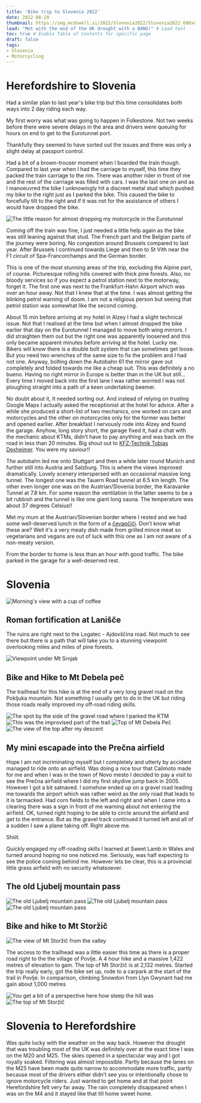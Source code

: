 ```yaml
---
title: 'Bike trip to Slovenia 2022'
date: 2022-08-20
thumbnail: https://img.mcdowell.si/2022/Slovenia2022/Slovenia2022_680x680.jpg
lead: "Met with the end of the UK drought with a BANG!" # Lead text
toc: true # Enable Table of Contents for specific page
draft: false
tags:
- Slovenia
- Motorcycling
---
```


# Herefordshire to Slovenia

Had a similar plan to last year's bike trip but this time consolidates both ways into 2 day riding each way. 

My first worry was what was going to happen in Folkestone. Not two weeks before there were severe delays in the area and drivers were queuing for hours on end to get to the Eurotunnel port.

Thankfully they seemed to have sorted out the issues and there was only a slight delay at passport control.

Had a bit of a brown-trouser moment when I boarded the train though. Compared to last year when I had the carriage to myself, this time they packed the train carriage to the rim. There was another rider in front of me and the rest of the carriage was filled with cars. I was the last one on and as I manoeuvred the bike I unknowingly hit a discreet metal stud which pushed my bike to the right just as I parked the bike. This caused the bike to forcefully tilt to the right and if it was not for the assistance of others I would have dropped the bike. 

![The little reason for almost dropping my motorcycle in the Eurotunnel](https://img.mcdowell.si/2022/Slovenia2022/eurotunnel-le-shuttle-train-carriage.jpg "The little reason for almost dropping my motorcycle in the Eurotunnel")

Coming off the train was fine, I just needed a little help again as the bike was still leaning against that stud. The French part and the Belgian parts of the journey were boring. No congestion around Brussels compared to last year. After Brussels I continued towards Liege and then to St Vith near the F1 circuit of Spa-Francorchamps and the German border.

This is one of the most stunning areas of the trip, excluding the Alpine part, of course. Picturesque rolling hills covered with thick pine forests. Also, no bloody services so if you expect a petrol station next to the motorway, forget it. The first one was next to the Frankfurt-Hahn Airport which was over an hour away. Not that I knew that at the time. I was almost getting the blinking petrol warning of doom. I am not a religious person but seeing that petrol station was somewhat like the second coming. 

About 15 min before arriving at my hotel in Alzey I had a slight technical issue. Not that I realised at the time but when I almost dropped the bike earlier that day on the Eurotunnel I managed to move both wing mirrors. I did straighten them out but the right one was apparently loosened and this only became apparent minutes before arriving at the hotel. Lucky me. Bikers will know there is a double bolt system that can sometimes get loose. But you need two wrenches of the same size to fix the problem and I had not one. Anyway, bolting down the Autobahn 61 the mirror gave out completely and folded towards me like a cheap suit. This was definitely a no bueno. Having no right mirror in Europe is better than in the UK but still… Every time I moved back into the first lane I was rather worried I was not ploughing straight into a path of a keen undertaking beemer. 

No doubt about it, It needed sorting out. And instead of relying on trusting Google Maps I actually asked the receptionist at the hotel for advice. After a while she produced a short-list of two mechanics, one worked on cars and motorcycles and the other on motorcycles only for the former was better and opened earlier. After breakfast I nervously rode into Alzey and found the garage. Anyhow, long story short, the garage fixed it, had a chat with the mechanic about KTMs, didn’t have to pay anything and was back on the road in less than 20 minutes. Big shout out to [KFZ-Technik Tobias Dexheimer](https://www.kfz-dexheimer.de/). You were my saviour!!

The autobahn led me onto Stuttgart and then a while later round Munich and further still into Austria and Salzburg. This is where the views improved dramatically. Lovely scenery interspersed with an occasional massive long tunnel. The longest one was the Tauern Road tunnel at 6.5 km length. The other even longer one was on the Austrian/Slovenia border, the Karavanke Tunnel at 7.8 km. For some reason the ventilation in the latter seems to be a bit rubbish and the tunnel is like one giant long sauna. The temperature was about 37 degrees Celsius!!

Met my mum at the Austrian/Slovenian border where I rested and we had some well-deserved lunch in the form of a [čevapčiči](https://en.wikipedia.org/wiki/%C4%86evapi). Don’t know what these are? Well it's a very meaty dish made from grilled mince meat so vegetarians and vegans are out of luck with this one as I am not aware of a non-meaty version. 

From the border to home is less than an hour with good traffic. The bike parked in the garage for a well-deserved rest. 

# Slovenia

![Morning's view with a cup of coffee](https://img.mcdowell.si/2022/Slovenia2022/02-morning-view.jpg "Morning's view with a cup of coffee")

## Roman fortification at Lanišče

The ruins are right next to the Logatec - Ajdovščina road. Not much to see there but there is a path that will take you to a stunning viewpoint overlooking miles and miles of pine forests.

![Viewpoint under Mt Srnjak](https://img.mcdowell.si/2022/Slovenia2022/01-razgledisce-pod-srnjakom.jpg "Viewpoint under Mt Srnjak")

## Bike and Hike to Mt Debela peč

The trailhead for this hike is at the end of a very long gravel road on the Pokljuka mountain. Not something I usually get to do in the UK but riding those roads really improved my off-road riding skills.

![The spot by the side of the gravel road where I parked the KTM](https://img.mcdowell.si/2022/Slovenia2022/03-debela-pec.jpg "The spot by the side of the gravel road where I parked the KTM")
![This was the improvised part of the trail](https://img.mcdowell.si/2022/Slovenia2022/04-debela-pec.jpg "This was the improvised part of the trail")
![Top of Mt Debela Peč](https://img.mcdowell.si/2022/Slovenia2022/05-debela-pec.jpg "Top of Mt Debela Peč")
![The view of the top after my descent](https://img.mcdowell.si/2022/Slovenia2022/06-debela-pec.jpg "The view of the top after my descent")

## My mini escapade into the Prečna airfield

Hope I am not incriminating myself but I completely and utterly by accident managed to ride onto an airfield. 
Was doing a nice tour that Calimoto made for me and when I was in the town of Novo mesto I decided to pay a visit to see the Prečna airfield where I did my first skydive jump back in 2005. However I got a bit satnaved. I somehow ended up on a gravel road leading me towards the airport which was rather weird as the only road that leads to it is tarmacked. Had corn fields to the left and right and when I came into a clearing there was a sign in front of me warning about not entering the airfield. OK, turned right hoping to be able to circle around the airfield and get to the entrance. But as the gravel track continued it turned left and all of a sudden I saw a plane taking off. Right above me. 

Shiiit.

Quickly engaged my off-roading skills I learned at Sweet Lamb  in Wales and turned around hoping no one noticed me. Seriously, was half expecting to see the police coming behind me. However lets be clear, this is a provincial little grass airfield with no security whatsoever. 

## The old Ljubelj mountain pass

![The old Ljubelj mountain pass](https://img.mcdowell.si/2022/Slovenia2022/07-ljubelj.jpg "The old Ljubelj mountain pass")
![The old Ljubelj mountain pass](https://img.mcdowell.si/2022/Slovenia2022/08-ljubelj.jpg "The old Ljubelj mountain pass")
![The old Ljubelj mountain pass](https://img.mcdowell.si/2022/Slovenia2022/09-ljubelj.jpg "The old Ljubelj mountain pass")

## Bike and hike to Mt Storžič

![The view of Mt Storžič from the valley](https://img.mcdowell.si/2022/Slovenia2022/10-storzic.jpg "The view of Mt Storžič from the valley")

The access to the trailhead was a little easier this time as there is a proper road right to the the village of Povlje. A 4 hour hike and a massive 1,422 metres of elevation to gain. The top of Mt Storžič is at 2,132 metres. Started the trip really early, got the bike set up, rode to a carpark at the start of the trail in Povlje. In comparison, climbing Snowdon from Llyn Gwynant had me gain about 1,000 metres

![You get a bit of a perspective here how steep the hill was](https://img.mcdowell.si/2022/Slovenia2022/11-storzic.jpg "You get a bit of a perspective here how steep the hill was")
![The top of Mt Storžič](https://img.mcdowell.si/2022/Slovenia2022/12-storzic.jpg "The top of Mt Storžič")


# Slovenia to Herefordshire

Was quite lucky with the weather on the way back. However the drought that was troubling most of the UK was definitely over at the exact time I was on the M20 and M25. The skies opened in a spectacular way and I got royally soaked. Filtering was almost impossible. Partly because the lanes on the M25 have been made quite narrow to accommodate more traffic, partly because most of the drivers either didn’t see you or intentionally chose to ignore motorcycle riders. 
Just wanted to get home and at that point Herefordshire felt very far away. The rain completely disappeared when I was on the M4 and it stayed like that till home sweet home. 

